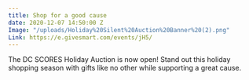 ```yaml
---
title: Shop for a good cause
date: 2020-12-07 14:50:00 Z
Image: "/uploads/Holiday%20Silent%20Auction%20Banner%20(2).png"
Link: https://e.givesmart.com/events/jH5/
---
```


The DC SCORES Holiday Auction is now open! Stand out this holiday shopping season with gifts like no other while supporting a great cause.